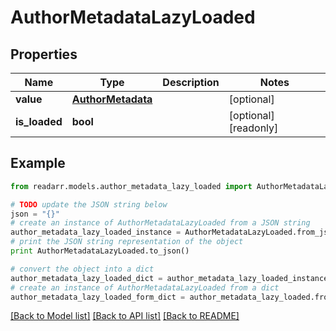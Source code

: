 # AuthorMetadataLazyLoaded


## Properties
Name | Type | Description | Notes
------------ | ------------- | ------------- | -------------
**value** | [**AuthorMetadata**](AuthorMetadata.md) |  | [optional] 
**is_loaded** | **bool** |  | [optional] [readonly] 

## Example

```python
from readarr.models.author_metadata_lazy_loaded import AuthorMetadataLazyLoaded

# TODO update the JSON string below
json = "{}"
# create an instance of AuthorMetadataLazyLoaded from a JSON string
author_metadata_lazy_loaded_instance = AuthorMetadataLazyLoaded.from_json(json)
# print the JSON string representation of the object
print AuthorMetadataLazyLoaded.to_json()

# convert the object into a dict
author_metadata_lazy_loaded_dict = author_metadata_lazy_loaded_instance.to_dict()
# create an instance of AuthorMetadataLazyLoaded from a dict
author_metadata_lazy_loaded_form_dict = author_metadata_lazy_loaded.from_dict(author_metadata_lazy_loaded_dict)
```
[[Back to Model list]](../README.md#documentation-for-models) [[Back to API list]](../README.md#documentation-for-api-endpoints) [[Back to README]](../README.md)


